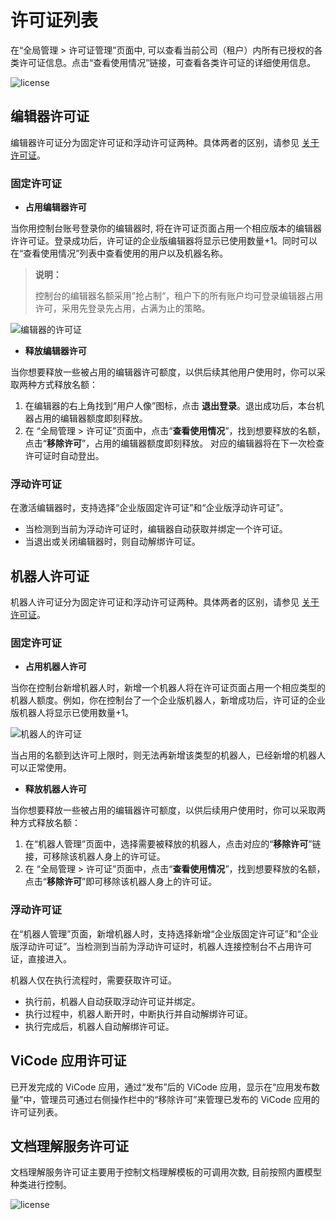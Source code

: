 # 许可证列表

在“全局管理 > 许可证管理”页面中, 可以查看当前公司（租户）内所有已授权的各类许可证信息。点击“查看使用情况”链接，可查看各类许可证的详细使用信息。

![license](https://docimages.blob.core.chinacloudapi.cn/images/Console/consolelicense20211012.png)

## 编辑器许可证

编辑器许可证分为固定许可证和浮动许可证两种。具体两者的区别，请参见 [关于许可证](../license/aboutLicense.md)。

### 固定许可证

- **占用编辑器许可**

当你用控制台账号登录你的编辑器时, 将在许可证页面占用一个相应版本的编辑器许许可证。登录成功后，许可证的企业版编辑器将显示已使用数量+1。同时可以在“查看使用情况”列表中查看使用的用户以及机器名称。

> **说明：**
>
> 控制台的编辑器名额采用”抢占制“，租户下的所有账户均可登录编辑器占用许可，采用先登录先占用，占满为止的策略。

![编辑器的许可证](https://docimages.blob.core.chinacloudapi.cn/images/Console/uselicense20211012.png)

- **释放编辑器许可**

当你想要释放一些被占用的编辑器许可额度，以供后续其他用户使用时，你可以采取两种方式释放名额：

1. 在编辑器的右上角找到“用户人像”图标，点击 **退出登录**。退出成功后，本台机器占用的编辑器额度即刻释放。
2. 在 “全局管理 > 许可证”页面中，点击“**查看使用情况**”，找到想要释放的名额，点击“**移除许可**”，占用的编辑器额度即刻释放。 对应的编辑器将在下一次检查许可证时自动登出。

### 浮动许可证

在激活编辑器时，支持选择“企业版固定许可证”和“企业版浮动许可证”。

- 当检测到当前为浮动许可证时，编辑器自动获取并绑定一个许可证。
- 当退出或关闭编辑器时，则自动解绑许可证。

## 机器人许可证

机器人许可证分为固定许可证和浮动许可证两种。具体两者的区别，请参见 [关于许可证](../license/aboutLicense.md)。

### 固定许可证

- **占用机器人许可**

当你在控制台新增机器人时，新增一个机器人将在许可证页面占用一个相应类型的机器人额度。例如，你在控制台了一个企业版机器人，新增成功后，许可证的企业版机器人将显示已使用数量+1。

![机器人的许可证](https://docimages.blob.core.chinacloudapi.cn/images/Console/robotlicense20211012.png)

当占用的名额到达许可上限时，则无法再新增该类型的机器人，已经新增的机器人可以正常使用。

- **释放机器人许可**

当你想要释放一些被占用的编辑器许可额度，以供后续用户使用时，你可以采取两种方式释放名额：

1. 在“机器人管理”页面中，选择需要被释放的机器人，点击对应的“**移除许可**”链接，可移除该机器人身上的许可证。
2. 在 “全局管理 > 许可证”页面中，点击“**查看使用情况**”，找到想要释放的名额，点击“**移除许可**”即可移除该机器人身上的许可证。

### 浮动许可证

在“机器人管理”页面，新增机器人时，支持选择新增“企业版固定许可证”和“企业版浮动许可证”。当检测到当前为浮动许可证时，机器人连接控制台不占用许可证，直接进入。

机器人仅在执行流程时，需要获取许可证。

- 执行前，机器人自动获取浮动许可证并绑定。
- 执行过程中，机器人断开时，中断执行并自动解绑许可证。
- 执行完成后，机器人自动解绑许可证。

## ViCode 应用许可证

已开发完成的 ViCode 应用，通过“发布”后的 ViCode 应用，显示在“应用发布数量”中，管理员可通过右侧操作栏中的“移除许可”来管理已发布的 ViCode 应用的许可证列表。

## 文档理解服务许可证

文档理解服务许可证主要用于控制文档理解模板的可调用次数, 目前按照内置模型种类进行控制。

![license](https://docimages.blob.core.chinacloudapi.cn/images/Console/docreader/licensenew1.png)

